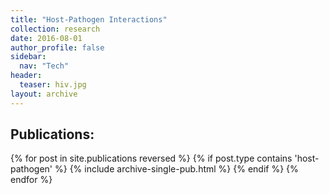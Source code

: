 ```yaml
---
title: "Host-Pathogen Interactions"
collection: research
date: 2016-08-01
author_profile: false
sidebar:
  nav: "Tech"
header:
  teaser: hiv.jpg
layout: archive
---
```


<h2>  Publications: </h2>
{% for post in site.publications reversed %}
  {% if post.type contains 'host-pathogen' %}
    {% include archive-single-pub.html %}
  {% endif %}
{% endfor %}
